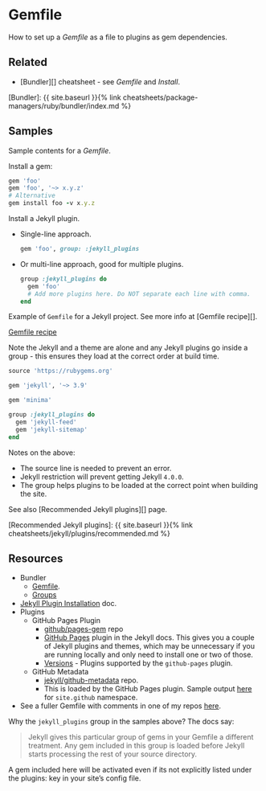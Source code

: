 # Gemfile

How to set up a _Gemfile_ as a file to plugins as gem dependencies.

## Related

- [Bundler][] cheatsheet - see _Gemfile_ and _Install_.

[Bundler]: {{ site.baseurl }}{% link cheatsheets/package-managers/ruby/bundler/index.md %}


## Samples

Sample contents for a _Gemfile_.

Install a gem:

```ruby
gem 'foo'
gem 'foo', '~> x.y.z'
# Alternative
gem install foo -v x.y.z
```

Install a Jekyll plugin.

- Single-line approach.

    ```ruby
    gem 'foo', group: :jekyll_plugins
    ```
- Or multi-line approach, good for multiple plugins.

    ```ruby
    group :jekyll_plugins do
      gem 'foo'
      # Add more plugins here. Do NOT separate each line with comma.
    end
    ```

Example of `Gemfile` for a Jekyll project. See more info at [Gemfile recipe][].

[Gemfile recipe](https://michaelcurrin.github.io/code-cookbook/recipes/jekyll/project-files/gemfile.html)

Note the Jekyll and a theme are alone and any Jekyll plugins go inside a group - this ensures they load at the correct order at build time.

```ruby
source 'https://rubygems.org'

gem 'jekyll', '~> 3.9'

gem 'minima'

group :jekyll_plugins do
  gem 'jekyll-feed'
  gem 'jekyll-sitemap'
end
```

Notes on the above:

- The source line is needed to prevent an error.
- Jekyll restriction will prevent getting Jekyll `4.0.0`.
- The group helps plugins to be loaded at the correct point when building the site.

See also [Recommended Jekyll plugins][] page.

[Recommended Jekyll plugins]: {{ site.baseurl }}{% link cheatsheets/jekyll/plugins/recommended.md %}


## Resources

- Bundler
    - [Gemfile](https://bundler.io/v1.5/gemfile.html).
    - [Groups](https://bundler.io/v1.12/groups.html)
- [Jekyll Plugin Installation](https://jekyllrb.com/docs/plugins/installation/) doc.
- Plugins
    - GitHub Pages Plugin
        - [github/pages-gem](https://github.com/github/pages-gem) repo
        - [GitHub Pages](https://jekyllrb.com/docs/github-pages/) plugin in the Jekyll docs. This gives you a couple of Jekyll plugins and themes, which may be unnecessary if you are running locally and only need to install one or two of those.
        - [Versions](https://pages.github.com/versions/) - Plugins supported by the `github-pages` plugin.
    - GitHub Metadata
        - [jekyll/github-metadata](https://github.com/jekyll/github-metadata) repo.
        - This is loaded by the GitHub Pages plugin. Sample output [here](https://github.com/jekyll/github-metadata/blob/master/docs/site.github.md) for `site.github` namespace.
- See a fuller Gemfile with comments in one of my repos [here](https://github.com/MichaelCurrin/jekyll-blog-demo/blob/master/Gemfile).

Why the `jekyll_plugins` group in the samples above? The docs say:

> Jekyll gives this particular group of gems in your Gemfile a different treatment. Any gem included in this group is loaded before Jekyll starts processing the rest of your source directory.

A gem included here will be activated even if its not explicitly listed under the plugins: key in your site’s config file.
